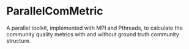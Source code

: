 ParallelComMetric
=================

A parallel toolkit, implemented with MPI and Pthreads, to calculate the community quality metrics with and without ground truth community structure.
